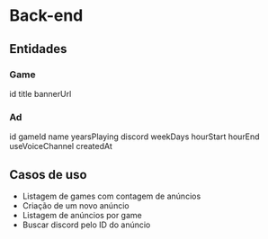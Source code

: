 # Back-end

## Entidades

### Game

id
title
bannerUrl

### Ad

id
gameId
name
yearsPlaying
discord
weekDays
hourStart
hourEnd
useVoiceChannel
createdAt

## Casos de uso

- Listagem de games com contagem de anúncios 
- Criação de um novo anúncio
- Listagem de anúncios por game
- Buscar discord pelo ID do anúncio